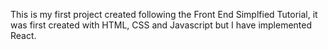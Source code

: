 This is my first project created following the Front End Simplfied Tutorial, it was first created with HTML, CSS and Javascript but I have implemented React.
